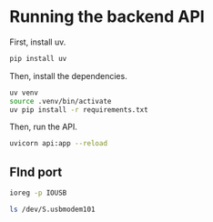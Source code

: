 # Running the backend API

First, install uv.
```bash
pip install uv
```

Then, install the dependencies.
```bash
uv venv
source .venv/bin/activate
uv pip install -r requirements.txt
```

Then, run the API.
```bash
uvicorn api:app --reload
```


## FInd port
```bash
ioreg -p IOUSB
```

```bash
ls /dev/S.usbmodem101 
```

